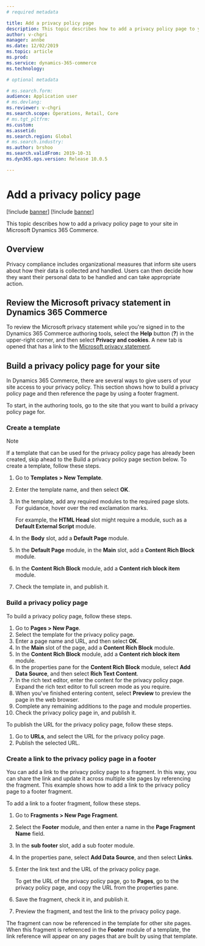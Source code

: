 ```yaml
---
# required metadata

title: Add a privacy policy page
description: This topic describes how to add a privacy policy page to your site in Microsoft Dynamics 365 Commerce.
author: v-chgri
manager: annbe
ms.date: 12/02/2019
ms.topic: article
ms.prod: 
ms.service: dynamics-365-commerce
ms.technology: 

# optional metadata

# ms.search.form: 
audience: Application user
# ms.devlang: 
ms.reviewer: v-chgri
ms.search.scope: Operations, Retail, Core
# ms.tgt_pltfrm: 
ms.custom: 
ms.assetid: 
ms.search.region: Global
# ms.search.industry: 
ms.author: brshoo
ms.search.validFrom: 2019-10-31
ms.dyn365.ops.version: Release 10.0.5

---
```


# Add a privacy policy page

[!include [banner](includes/preview-banner.md)]
[!include [banner](includes/banner.md)]

This topic describes how to add a privacy policy page to your site in Microsoft Dynamics 365 Commerce.

## Overview

Privacy compliance includes organizational measures that inform site users about how their data is collected and handled. Users can then decide how they want their personal data to be handled and can take appropriate action.

## Review the Microsoft privacy statement in Dynamics 365 Commerce

To review the Microsoft privacy statement while you're signed in to the Dynamics 365 Commerce authoring tools, select the **Help** button (**?**) in the upper-right corner, and then select **Privacy and cookies**. A new tab is opened that has a link to the [Microsoft privacy statement](https://privacy.microsoft.com/privacystatement).

## Build a privacy policy page for your site

In Dynamics 365 Commerce, there are several ways to give users of your site access to your privacy policy. This section shows how to build a privacy policy page and then reference the page by using a footer fragment.

To start, in the authoring tools, go to the site that you want to build a privacy policy page for.

### Create a template

> [!NOTE]
> If a template that can be used for the privacy policy page has already been created, skip ahead to the Build a privacy policy page section below.
To create a template, follow these steps.

1. Go to **Templates \> New Template**.
1. Enter the template name, and then select **OK**.
1. In the template, add any required modules to the required page slots. For guidance, hover over the red exclamation marks.

    For example, the **HTML Head** slot might require a module, such as a **Default External Script** module.

1. In the **Body** slot, add a **Default Page** module.
1. In the **Default Page** module, in the **Main** slot, add a **Content Rich Block** module.
1. In the **Content Rich Block** module, add a **Content rich block item** module.
1. Check the template in, and publish it.

### Build a privacy policy page

To build a privacy policy page, follow these steps.

1. Go to **Pages \> New Page**.
1. Select the template for the privacy policy page.
1. Enter a page name and URL, and then select **OK**. 
1. In the **Main** slot of the page, add a **Content Rich Block** module.
1. In the **Content Rich Block** module, add a **Content rich block item** module.
1. In the properties pane for the **Content Rich Block** module, select **Add Data Source**, and then select **Rich Text Content**.
1. In the rich text editor, enter the content for the privacy policy page. Expand the rich text editor to full screen mode as you require.
1. When you've finished entering content, select **Preview** to preview the page in the web browser.
1. Complete any remaining additions to the page and module properties.
1. Check the privacy policy page in, and publish it.

To publish the URL for the privacy policy page, follow these steps.

1. Go to **URLs**, and select the URL for the privacy policy page.
1. Publish the selected URL.

### Create a link to the privacy policy page in a footer

You can add a link to the privacy policy page to a fragment. In this way, you can share the link and update it across multiple site pages by referencing the fragment. This example shows how to add a link to the privacy policy page to a footer fragment.

To add a link to a footer fragment, follow these steps.

1. Go to **Fragments \> New Page Fragment**.
1. Select the **Footer** module, and then enter a name in the **Page Fragment Name** field.
1. In the **sub footer** slot, add a sub footer module.
1. In the properties pane, select **Add Data Source**, and then select **Links**.
1. Enter the link text and the URL of the privacy policy page.

    To get the URL of the privacy policy page, go to **Pages**, go to the privacy policy page, and copy the URL from the properties pane.

1. Save the fragment, check it in, and publish it.
1. Preview the fragment, and test the link to the privacy policy page.

The fragment can now be referenced in the template for other site pages. When this fragment is referenced in the **Footer** module of a template, the link reference will appear on any pages that are built by using that template.
